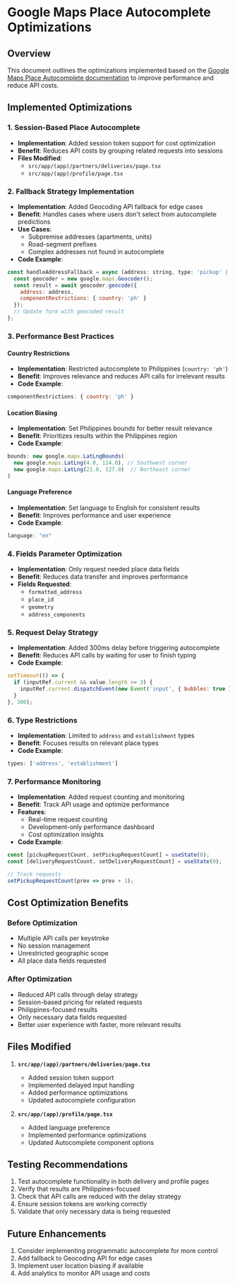 # Google Maps Place Autocomplete Optimizations

## Overview
This document outlines the optimizations implemented based on the [Google Maps Place Autocomplete documentation](https://developers.google.com/maps/documentation/javascript/legacy/place-autocomplete) to improve performance and reduce API costs.

## Implemented Optimizations

### 1. Session-Based Place Autocomplete
- **Implementation**: Added session token support for cost optimization
- **Benefit**: Reduces API costs by grouping related requests into sessions
- **Files Modified**: 
  - `src/app/(app)/partners/deliveries/page.tsx`
  - `src/app/(app)/profile/page.tsx`

### 2. Fallback Strategy Implementation
- **Implementation**: Added Geocoding API fallback for edge cases
- **Benefit**: Handles cases where users don't select from autocomplete predictions
- **Use Cases**:
  - Subpremise addresses (apartments, units)
  - Road-segment prefixes
  - Complex addresses not found in autocomplete
- **Code Example**:
```javascript
const handleAddressFallback = async (address: string, type: 'pickup' | 'delivery') => {
  const geocoder = new google.maps.Geocoder();
  const result = await geocoder.geocode({
    address: address,
    componentRestrictions: { country: 'ph' }
  });
  // Update form with geocoded result
};
```

### 3. Performance Best Practices

#### Country Restrictions
- **Implementation**: Restricted autocomplete to Philippines (`country: 'ph'`)
- **Benefit**: Improves relevance and reduces API calls for irrelevant results
- **Code Example**:
```javascript
componentRestrictions: { country: 'ph' }
```

#### Location Biasing
- **Implementation**: Set Philippines bounds for better result relevance
- **Benefit**: Prioritizes results within the Philippines region
- **Code Example**:
```javascript
bounds: new google.maps.LatLngBounds(
  new google.maps.LatLng(4.0, 114.0), // Southwest corner
  new google.maps.LatLng(21.0, 127.0)  // Northeast corner
)
```

#### Language Preference
- **Implementation**: Set language to English for consistent results
- **Benefit**: Improves performance and user experience
- **Code Example**:
```javascript
language: "en"
```

### 4. Fields Parameter Optimization
- **Implementation**: Only request needed place data fields
- **Benefit**: Reduces data transfer and improves performance
- **Fields Requested**:
  - `formatted_address`
  - `place_id`
  - `geometry`
  - `address_components`

### 5. Request Delay Strategy
- **Implementation**: Added 300ms delay before triggering autocomplete
- **Benefit**: Reduces API calls by waiting for user to finish typing
- **Code Example**:
```javascript
setTimeout(() => {
  if (inputRef.current && value.length >= 3) {
    inputRef.current.dispatchEvent(new Event('input', { bubbles: true }));
  }
}, 300);
```

### 6. Type Restrictions
- **Implementation**: Limited to `address` and `establishment` types
- **Benefit**: Focuses results on relevant place types
- **Code Example**:
```javascript
types: ['address', 'establishment']
```

### 7. Performance Monitoring
- **Implementation**: Added request counting and monitoring
- **Benefit**: Track API usage and optimize performance
- **Features**:
  - Real-time request counting
  - Development-only performance dashboard
  - Cost optimization insights
- **Code Example**:
```javascript
const [pickupRequestCount, setPickupRequestCount] = useState(0);
const [deliveryRequestCount, setDeliveryRequestCount] = useState(0);

// Track requests
setPickupRequestCount(prev => prev + 1);
```

## Cost Optimization Benefits

### Before Optimization
- Multiple API calls per keystroke
- No session management
- Unrestricted geographic scope
- All place data fields requested

### After Optimization
- Reduced API calls through delay strategy
- Session-based pricing for related requests
- Philippines-focused results
- Only necessary data fields requested
- Better user experience with faster, more relevant results

## Files Modified

1. **`src/app/(app)/partners/deliveries/page.tsx`**
   - Added session token support
   - Implemented delayed input handling
   - Added performance optimizations
   - Updated autocomplete configuration

2. **`src/app/(app)/profile/page.tsx`**
   - Added language preference
   - Implemented performance optimizations
   - Updated Autocomplete component options

## Testing Recommendations

1. Test autocomplete functionality in both delivery and profile pages
2. Verify that results are Philippines-focused
3. Check that API calls are reduced with the delay strategy
4. Ensure session tokens are working correctly
5. Validate that only necessary data is being requested

## Future Enhancements

1. Consider implementing programmatic autocomplete for more control
2. Add fallback to Geocoding API for edge cases
3. Implement user location biasing if available
4. Add analytics to monitor API usage and costs
